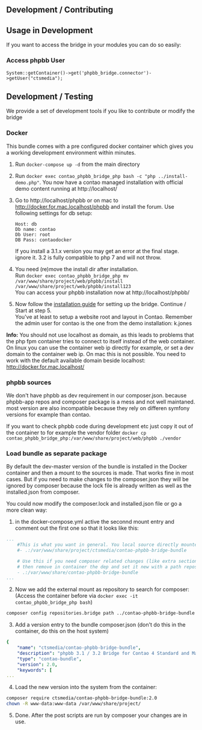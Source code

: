 ## Development / Contributing

## Usage in Development

If you want to access the bridge in your modules you can do so easily:

### Access phpbb User
`System::getContainer()->get('phpbb_bridge.connector')->getUser("ctsmedia");`

## Development / Testing

We provide a set of development tools if you like to contribute or modify the bridge

### Docker

This bundle comes with a pre configured docker container which gives you a working development 
environment within minutes.

1. Run `docker-compose up -d` from the main directory
2. Run `docker exec contao_phpbb_bridge_php bash -c "php ../install-demo.php"`. You now have a contao managed installation with official demo content running at http://localhost/
3. Go to http://localhost/phpbb or on mac to http://docker.for.mac.localhost/phpbb and install the forum. Use following settings for db setup: 

    ```
    Host: db
    Db name: contao
    Db User: root
    DB Pass: contaodocker
    ```
    If you install a 3.1.x version you may get an error at the final stage. ignore it. 3.2 is fully compatible to php 7 and will not throw.  
 
4. You need (re)move the install dir after installation.  
Run `docker exec contao_phpbb_bridge_php mv /var/www/share/project/web/phpbb/install /var/www/share/project/web/phpbb/install123`  
You can access your phpbb installation now at http://localhost/phpbb/

5. Now follow the [installation guide](installation.md) for setting up the bridge. Continue / Start at step 5.  
You've at least to setup a website root and layout in Contao. Remember the admin user for contao is the one from the demo installation: k.jones

**Info:** You should not use localhost as domain, as this leads to problems that the php fpm container tries to connect to itself instead of the web container. 
On linux you can use the container web ip directly for example, or set a dev domain to the container web ip. On mac this is not possible. You need to work with the default available domain beside localhost: http://docker.for.mac.localhost/

### phpbb sources

We don't have phpbb as dev requirement in our composer.json. because phpbb-app repos and composer package is a mess and not well maintaned. 
most version are also incompatible because they rely on differen symfony versions for example than contao. 

If you want to check phpbb code during development etc just copy it out of the container to for example the vendor folder
`docker cp contao_phpbb_bridge_php:/var/www/share/project/web/phpbb ./vendor` 

### Load bundle as separate package
By default the dev-master version of the bundle is installed in the Docker container and then a mount to the sources is made. That works fine in most cases. 
But if you need to make changes to the composer.json they will be ignored by composer because the lock file is already written as well as the installed.json from composer. 

You could now modify the composer.lock and installed.json file or go a more clean way: 

1. in the docker-compose.yml active the seconnd mount entry and comment out the first one so that it looks like this:
```yml
...
    #This is what you want in general. You local source directly mounted into the vendor folder
    #- .:/var/www/share/project/ctsmedia/contao-phpbb-bridge-bundle

    # Use this if you need composer related changes (like extra section to be reloaded)
    # then remove in container the dep and set it new with a path repos set
    - .:/var/www/share/contao-phpbb-bridge-bundle
...
```

2. Now we add the external mount as repository to search for composer: (Access the container before via `docker exec -it contao_phpbb_bridge_php bash`)
```bash
composer config repositories.bridge path ../contao-phpbb-bridge-bundle
```

3. Add a version entry to the bundle composer.json (don't do this in the container, do this on the host system)
```yaml
{
    "name": "ctsmedia/contao-phpbb-bridge-bundle",
    "description": "phpbb 3.1 / 3.2 Bridge for Contao 4 Standard and Managed Edition",
    "type": "contao-bundle",
    "version": 2.0,
    "keywords": [
...
```

4. Load the new version into the system from the container:
```bash
composer require ctsmedia/contao-phpbb-bridge-bundle:2.0
chown -R www-data:www-data /var/www/share/project/
```

5. Done. After the post scripts are run by composer your changes are in use. 